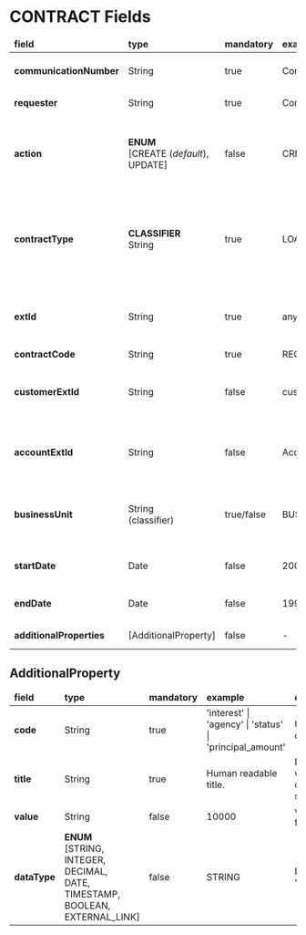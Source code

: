# CONTRACT Fields 

<table>
	<thead>
		<tr>
			<td><b>field</b></td>
			<td><b>type</b></td>
			<td><b>mandatory</b></td>
			<td><b>example</b></td>
			<td style="width:600px"><b> description</b></td>
		</tr>
	</thead>
	<tbody>
		<tr>
			<td><b>communicationNumber</b></td>
			<td>String</td>
			<td>true</td>
			<td>ComNr_000321</td>
			<td>Unique number of communication. used for risk assessment callback</td>
		</tr>
		<tr>
			<td><b>requester</b></td>
			<td>String</td>
			<td>true</td>
			<td>ComNr_000321</td>
			<td>Name of the system requesting web service</td>
		</tr>
		<tr>
			<td><b>action</b></td>
			<td><b>ENUM</b> <br/>[CREATE (<i>default</i>), <br/> UPDATE]</td>
			<td>false</td>
			<td>CREATE</td>
			<td>Element is used to change the data of an existing Contract. <br/>❗ NOTE: all data will be replaced with newly received ones</td>
		</tr>
		<tr>
			<td><b>contractType</b></td>
			<td><b>CLASSIFIER </b><br/>String</td>
			<td>true</td>
			<td>LOAN_CONTRACT</td>
			<td>Type of contract for evaluation of the object.<br/>💡 Possible values will be updated during configuration period. <br/>💡 [AdditionalProperty] fields should be validated against classifier.</td>
		</tr>
		<tr>
			<td><b>extId</b></td>
			<td>String</td>
			<td>true</td>
			<td>any_contract_1232</td>
			<td>Unique external contract identifier. The identifier corresponds to the contract identifier in the financial institution</td>
		</tr>
		<tr>
			<td><b>contractCode</b></td>
			<td>String</td>
			<td>true</td>
			<td>REG74121101</td>
			<td>Contract code or number</td>
		</tr>
		<tr>
			<td><b>customerExtId</b></td>
			<td>String</td>
			<td>false</td>
			<td>cust_1232</td>
			<td>External customer identifier. The identifier corresponds to the client's identifier in the financial institution</td>
		</tr>
        <tr>
            <td><b>accountExtId</b></td>
            <td>String</td>
            <td>false</td>
            <td>Acc_0011</td>
            <td>External account identification number. Corresponds to the account's identifier in the financial institution</td>
        </tr>
		<tr>
			<td><b>businessUnit</b></td>
			<td>String <br/>(classifier)</td>
			<td>true/false</td>
			<td>BUSINESS_UNIT_NAME</td>
			<td>
                Unit data identification for controllability/observability.
                <br/>❗NOTE: parameter is required only if business unit strict mode enabled
        </td>
		</tr>
		<tr>
			<td><b>startDate</b></td>
			<td>Date</td>
			<td>false</td>
			<td>2000-01-03</td>
			<td>Contract start date or any other date that covers starting point</td>
		</tr>
		<tr>
			<td><b>endDate</b></td>
			<td>Date</td>
			<td>false</td>
			<td>1995-05-24</td>
			<td>Contract end date or any other date that covers ending point</td>
		</tr>
		<tr>
			<td><b>additionalProperties</b></td>
			<td>[AdditionalProperty]</td>
			<td>false</td>
			<td>-</td>
			<td>Additional properties for contract.</td>
		</tr>
	</tbody>
</table>

## AdditionalProperty

<table>
	<thead>
		<tr>
			<td><b>field</b></td>
			<td><b>type</b></td>
            <td><b>mandatory</b></td>
			<td><b>example</b></td>
			<td><b>description</b></td>
		</tr>
	</thead>
	<tbody>
	    <tr>
            <td><b>code</b></td>
            <td>String</td>
            <td>true</td>
            <td>'interest' | 'agency' | 'status' | 'principal_amount'</td>
            <td>Unique code</td>
	    </tr>
	    <tr>
            <td><b>title</b></td>
            <td>String</td>
            <td>true</td>
            <td>Human readable title.</td>
            <td> Description, what kind of data is stored here</td>
	    </tr>
	    <tr>
            <td><b>value</b></td>
            <td>String</td>
            <td>false</td>
            <td>10000</td>
            <td>value of field</td>
	    </tr>
	    <tr>
            <td><b>dataType</b></td>
            <td><b>ENUM </b><br/>[STRING,<br/> INTEGER,<br/> DECIMAL,<br/> DATE,<br/> TIMESTAMP,<br/> BOOLEAN,<br/> EXTERNAL_LINK]</td>
            <td>false</td>
            <td>STRING</td>
            <td>Default 'STRING'</td>
	    </tr>
	</tbody>
</table>
